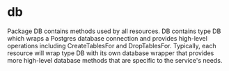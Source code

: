 # db
Package DB contains methods used by all resources. DB contains type DB which
wraps a Postgres database connection and provides high-level operations
including CreateTablesFor and DropTablesFor. Typically, each resource will wrap
type DB with its own database wrapper that provides more high-level database
methods that are specific to the service's needs.
